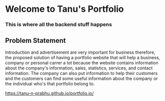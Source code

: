 # Welcome to Tanu's Portfolio

### This is where all the backend stuff happens 

## Problem Statement

Introduction and advertisement are very important for business therefore, the proposed solution of having a portfolio website that will help a business, company or personal carrer a lot because the website contains information about the company's information, sales, statistics, services, and contact information. The company can also put information to help their customers and the customers can find some useful information about the company or the individual who's that portfolio belong to.


https://tanu-n-prabhu.github.io/portfolio.io/
